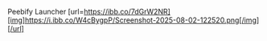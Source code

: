 Peebify Launcher
[url=https://ibb.co/7dGrW2NR][img]https://i.ibb.co/W4cBygpP/Screenshot-2025-08-02-122520.png[/img][/url]
